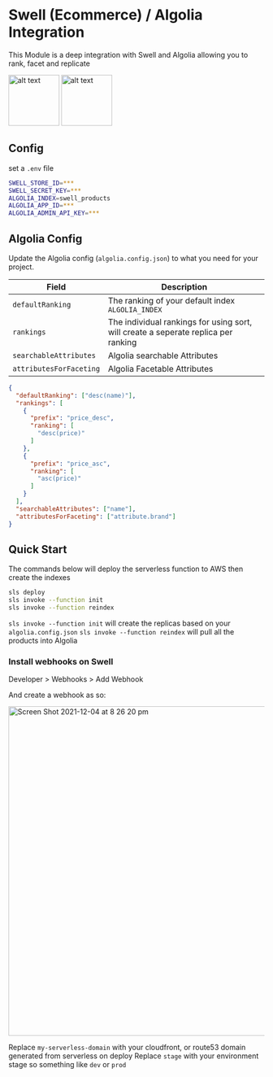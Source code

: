# Swell (Ecommerce) / Algolia Integration
This Module is a deep integration with Swell and Algolia allowing you to rank, facet and replicate

<img src="https://user-images.githubusercontent.com/5952918/144704411-a11545c3-53d7-4864-8d40-662e2219bb1f.png" alt="alt text" width="100">
<img src="https://user-images.githubusercontent.com/5952918/144704417-5bf94916-de01-4261-8f49-7b4a27fa38cb.png" alt="alt text" width="100">

## Config
set a `.env` file

```bash
SWELL_STORE_ID=***
SWELL_SECRET_KEY=***
ALGOLIA_INDEX=swell_products
ALGOLIA_APP_ID=***
ALGOLIA_ADMIN_API_KEY=***
```

## Algolia Config

Update the Algolia config (`algolia.config.json`) to what you need for your project.

| Field                   | Description                                                                          |
| ------------- | ------------- |
| `defaultRanking`        | The ranking of your default index `ALGOLIA_INDEX`                                    |
| `rankings`              | The individual rankings for using sort, will create a seperate replica per ranking |
| `searchableAttributes`  | Algolia searchable Attributes                                                        |
| `attributesForFaceting` | Algolia Facetable Attributes                                                         |

```json
{
  "defaultRanking": ["desc(name)"],
  "rankings": [
    {
      "prefix": "price_desc",
      "ranking": [
        "desc(price)"
      ]
    },
    {
      "prefix": "price_asc",
      "ranking": [
        "asc(price)"
      ]
    }
  ],
  "searchableAttributes": ["name"],
  "attributesForFaceting": ["attribute.brand"]
}
```

## Quick Start
The commands below will deploy the serverless function to AWS then create the indexes

```bash
sls deploy
sls invoke --function init
sls invoke --function reindex
```

`sls invoke --function init` will create the replicas based on your `algolia.config.json`
`sls invoke --function reindex` will pull all the products into Algolia


### Install webhooks on Swell

Developer > Webhooks > Add Webhook

And create a webhook as so:

<img width="648" alt="Screen Shot 2021-12-04 at 8 26 20 pm" src="https://user-images.githubusercontent.com/5952918/144704558-a88b4c00-59a9-46a5-96a6-2bfe90029aa4.png">


Replace `my-serverless-domain` with your cloudfront, or route53 domain generated from serverless on deploy
Replace `stage` with your environment stage so something like `dev` or `prod`





